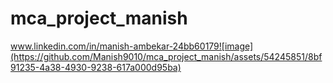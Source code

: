 # mca_project_manish


www.linkedin.com/in/manish-ambekar-24bb60179![image](https://github.com/Manish9010/mca_project_manish/assets/54245851/8bf91235-4a38-4930-9238-617a000d95ba)
